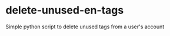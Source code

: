 delete-unused-en-tags
=====================

Simple python script to delete unused tags from a user's account
